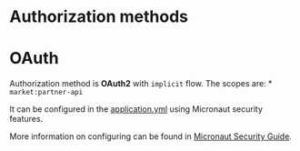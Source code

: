 # Authorization methods
<a id="name"></a>
# OAuth
Authorization method is **OAuth2** with `implicit` flow.
The scopes are: 
    * `market:partner-api`

It can be configured in the [application.yml](src/main/resources/application.yml) using Micronaut security features.

More information on configuring can be found in [Micronaut Security Guide](https://micronaut-projects.github.io/micronaut-security/latest/guide/#oauth).
